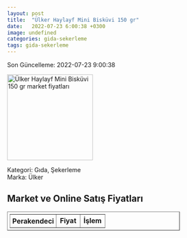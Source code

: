 ```yaml
---
layout: post
title:  "Ülker Haylayf Mini Bisküvi 150 gr"
date:   2022-07-23 6:00:38 +0300
image: undefined
categories: gida-sekerleme
tags: gida-sekerleme
---
```


Son Güncelleme: 2022-07-23 9:00:38

<img src="undefined" width="200" alt="Ülker Haylayf Mini Bisküvi 150 gr market fiyatları" />

Kategori: Gıda, Şekerleme
<br />
Marka: Ülker

<h2>Market ve Online Satış Fiyatları</h2>

<table border="1" style="padding: 5px;width:80%;">
  <tr>
    <td style="padding: 5px;"><strong>Perakendeci</strong></td>
    <td><strong>Fiyat</strong></td>
    <td><strong>İşlem</strong></td>
  </tr>
  
</table>
